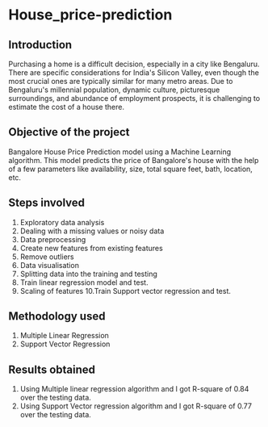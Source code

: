 # House_price-prediction
## Introduction
Purchasing a home is a difficult decision, especially in a city like Bengaluru. There are specific considerations for India's Silicon Valley, even though the most crucial ones are typically similar for many metro areas. Due to Bengaluru's millennial population, dynamic culture, picturesque surroundings, and abundance of employment prospects, it is challenging to estimate the cost of a house there.
## Objective of the project
Bangalore House Price Prediction model using a Machine Learning algorithm. This model predicts the price of Bangalore's house with the help of a few parameters like availability, size, total square feet, bath, location, etc.
## Steps involved
1. Exploratory data analysis
2. Dealing with a missing values or noisy data
3. Data preprocessing
4. Create new features from existing features
5. Remove outliers
6. Data visualisation
7. Splitting data into the training and testing 
8. Train linear regression model and test.
9. Scaling of features
10.Train Support vector regression and test.
## Methodology  used
1. Multiple Linear Regression
2. Support Vector Regression
## Results obtained
1. Using Multiple linear regression algorithm and I got R-square of 0.84 over the testing data.
2. Using Support Vector regression algorithm and I got R-square of 0.77 over the testing data. 
